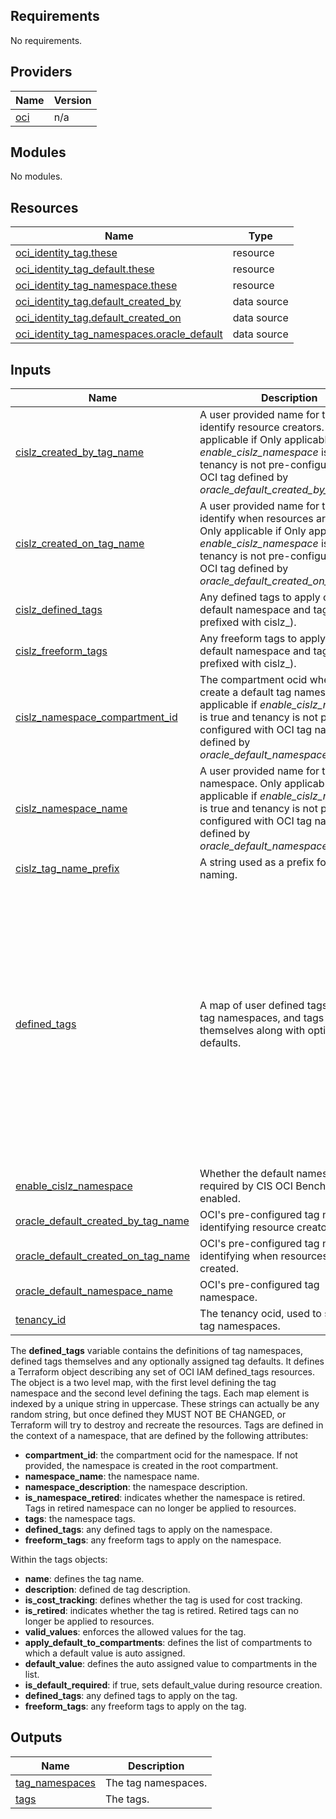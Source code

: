 ## Requirements

No requirements.

## Providers

| Name | Version |
|------|---------|
| <a name="provider_oci"></a> [oci](#provider\_oci) | n/a |

## Modules

No modules.

## Resources

| Name | Type |
|------|------|
| [oci_identity_tag.these](https://registry.terraform.io/providers/oracle/oci/latest/docs/resources/identity_tag) | resource |
| [oci_identity_tag_default.these](https://registry.terraform.io/providers/oracle/oci/latest/docs/resources/identity_tag_default) | resource |
| [oci_identity_tag_namespace.these](https://registry.terraform.io/providers/oracle/oci/latest/docs/resources/identity_tag_namespace) | resource |
| [oci_identity_tag.default_created_by](https://registry.terraform.io/providers/oracle/oci/latest/docs/data-sources/identity_tag) | data source |
| [oci_identity_tag.default_created_on](https://registry.terraform.io/providers/oracle/oci/latest/docs/data-sources/identity_tag) | data source |
| [oci_identity_tag_namespaces.oracle_default](https://registry.terraform.io/providers/oracle/oci/latest/docs/data-sources/identity_tag_namespaces) | data source |

## Inputs

| Name | Description | Type | Default | Required |
|------|-------------|------|---------|:--------:|
| <a name="input_cislz_created_by_tag_name"></a> [cislz\_created\_by\_tag\_name](#input\_cislz\_created\_by\_tag\_name) | A user provided name for the tag to identify resource creators. Only applicable if Only applicable if *enable\_cislz\_namespace* is true and tenancy is not pre-configured with OCI tag defined by *oracle\_default\_created\_by\_tag\_name*. | `string` | `null` | no |
| <a name="input_cislz_created_on_tag_name"></a> [cislz\_created\_on\_tag\_name](#input\_cislz\_created\_on\_tag\_name) | A user provided name for the tag to identify when resources are created. Only applicable if Only applicable if *enable\_cislz\_namespace* is true and tenancy is not pre-configured with OCI tag defined by *oracle\_default\_created\_on\_tag\_name*. | `string` | `null` | no |
| <a name="input_cislz_defined_tags"></a> [cislz\_defined\_tags](#input\_cislz\_defined\_tags) | Any defined tags to apply on the default namespace and tags (those prefixed with cislz\_). | `map(string)` | `null` | no |
| <a name="input_cislz_freeform_tags"></a> [cislz\_freeform\_tags](#input\_cislz\_freeform\_tags) | Any freeform tags to apply on the default namespace and tags (those prefixed with cislz\_). | `map(string)` | `null` | no |
| <a name="input_cislz_namespace_compartment_id"></a> [cislz\_namespace\_compartment\_id](#input\_cislz\_namespace\_compartment\_id) | The compartment ocid where to create a default tag namespace. Only applicable if *enable\_cislz\_namespace* is true and tenancy is not pre-configured with OCI tag namespace defined by *oracle\_default\_namespace\_name*. | `string` | n/a | yes |
| <a name="input_cislz_namespace_name"></a> [cislz\_namespace\_name](#input\_cislz\_namespace\_name) | A user provided name for the default namespace. Only applicable if Only applicable if *enable\_cislz\_namespace* is true and tenancy is not pre-configured with OCI tag namespace defined by *oracle\_default\_namespace\_name*. | `string` | `null` | no |
| <a name="input_cislz_tag_name_prefix"></a> [cislz\_tag\_name\_prefix](#input\_cislz\_tag\_name\_prefix) | A string used as a prefix for resource naming. | `string` | `"cislz"` | no |
| <a name="input_defined_tags"></a> [defined\_tags](#input\_defined\_tags) | A map of user defined tags, made of tag namespaces, and tags themselves along with optional tag defaults. | <pre>map(object({<br>    compartment_id        = string,<br>    namespace_name        = string,<br>    namespace_description = string,<br>    is_namespace_retired  = bool,<br>    defined_tags          = map(string),<br>    freeform_tags         = map(string)<br>    tags = map(object({<br>      name = string,<br>      description = string,<br>      is_cost_tracking = bool,<br>      is_retired = bool,<br>      valid_values = list(string),<br>      apply_default_to_compartments = list(string),<br>      default_value = string,<br>      is_default_required = bool,<br>      defined_tags  = map(string),<br>      freeform_tags = map(string)<br>    }))<br>  }))</pre> | `{}` | no |
| <a name="input_enable_cislz_namespace"></a> [enable\_cislz\_namespace](#input\_enable\_cislz\_namespace) | Whether the default namespace required by CIS OCI Benchmark is enabled. | `bool` | `true` | no |
| <a name="input_oracle_default_created_by_tag_name"></a> [oracle\_default\_created\_by\_tag\_name](#input\_oracle\_default\_created\_by\_tag\_name) | OCI's pre-configured tag name for identifying resource creators. | `string` | `"CreatedBy"` | no |
| <a name="input_oracle_default_created_on_tag_name"></a> [oracle\_default\_created\_on\_tag\_name](#input\_oracle\_default\_created\_on\_tag\_name) | OCI's pre-configured tag name for identifying when resources are created. | `string` | `"CreatedOn"` | no |
| <a name="input_oracle_default_namespace_name"></a> [oracle\_default\_namespace\_name](#input\_oracle\_default\_namespace\_name) | OCI's pre-configured tag namespace. | `string` | `"Oracle-Tags"` | no |
| <a name="input_tenancy_id"></a> [tenancy\_id](#input\_tenancy\_id) | The tenancy ocid, used to search on tag namespaces. | `string` | n/a | yes |

The **defined_tags** variable contains the definitions of tag namespaces, defined tags themselves and any optionally assigned tag defaults.
It defines a Terraform object describing any set of OCI IAM defined_tags resources.
The object is a two level map, with the first level defining the tag namespace and the second level defining
the tags. Each map element is indexed by a unique string in uppercase. These strings can actually be any random string, 
but once defined they MUST NOT BE CHANGED, or Terraform will try to destroy and recreate the resources.
Tags are defined in the context of a namespace, that are defined by the following attributes:
- **compartment_id**: the compartment ocid for the namespace. If not provided, the namespace is created in the root compartment.
- **namespace_name**: the namespace name.
- **namespace_description**: the namespace description.
- **is_namespace_retired**: indicates whether the namespace is retired. Tags in retired namespace can no longer be applied to resources.
- **tags**: the namespace tags.
- **defined_tags**: any defined tags to apply on the namespace.
- **freeform_tags**: any freeform tags to apply on the namespace.

Within the tags objects:
- **name**: defines the tag name.
- **description**: defined de tag description.
- **is_cost_tracking**: defines whether the tag is used for cost tracking.
- **is_retired**: indicates whether the tag is retired. Retired tags can no longer be applied to resources.
- **valid_values**: enforces the allowed values for the tag. 
- **apply_default_to_compartments**: defines the list of compartments to which a default value is auto assigned.
- **default_value**: defines the auto assigned value to compartments in the list.
- **is_default_required**: if true, sets default_value during resource creation.
- **defined_tags**: any defined tags to apply on the tag.
- **freeform_tags**: any freeform tags to apply on the tag.

## Outputs

| Name | Description |
|------|-------------|
| <a name="output_tag_namespaces"></a> [tag\_namespaces](#output\_tag\_namespaces) | The tag namespaces. |
| <a name="output_tags"></a> [tags](#output\_tags) | The tags. |
